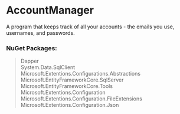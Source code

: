 # AccountManager
A program that keeps track of all your accounts - the emails you use, usernames, and passwords.

### NuGet Packages:
> Dapper  
> System.Data.SqlClient  
> Microsoft.Extentions.Configurations.Abstractions
> Microsoft.EntityFrameworkCore.SqlServer
> Microsoft.EntityFrameworkCore.Tools
> Microsoft.Extentions.Configuration
> Microsoft.Extentions.Configuration.FileExtensions
> Microsoft.Extentions.Configuration.Json

